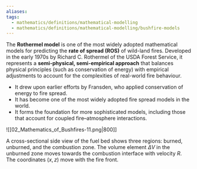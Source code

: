 ```yaml
---
aliases:
tags:
  - mathematics/definitions/mathematical-modelling
  - mathematics/definitions/mathematical-modelling/bushfire-models
---
```

The **Rothermel model** is one of the most widely adopted mathematical models for predicting the **rate of spread (ROS)** of wild-land fires. Developed in the early 1970s by Richard C. Rothermel of the USDA Forest Service, it represents a **semi-physical, semi-empirical approach** that balances physical principles (such as conservation of energy) with empirical adjustments to account for the complexities of real-world fire behaviour.

- It drew upon earlier efforts by Fransden, who applied conservation of energy to fire spread.  
- It has become one of the most widely adopted fire spread models in the world.  
- It forms the foundation for more sophisticated models, including those that account for coupled fire–atmosphere interactions.  

![[02_Mathematics_of_Bushfires-11.png|800]]

A cross-sectional side view of the fuel bed shows three regions: burned, unburned, and the combustion zone. The volume element $\Delta V$ in the unburned zone moves towards the combustion interface with velocity $R$. The coordinates $(x,z)$ move with the fire front. 